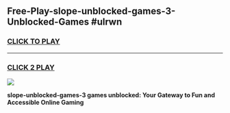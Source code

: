 
## Free-Play-slope-unblocked-games-3-Unblocked-Games #ulrwn
<h3>
<a href="https://news.freeplayer.one?title=slope-unblocked-games-3&ref=8M">CLICK TO PLAY</a></h3>
<hr>

<h3>
<a href="https://news.freeplayer.one?title=slope-unblocked-games-3&ref=8M">CLICK 2 PLAY</a>
  
</h3>

<a href="https://news.freeplayer.one?title=slope-unblocked-games-3&ref=8M"><img src="https://clearcache.store/games.png"></a>


**slope-unblocked-games-3 games unblocked: Your Gateway to Fun and Accessible Online Gaming**
